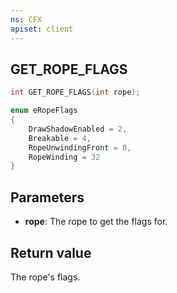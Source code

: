 ```yaml
---
ns: CFX
apiset: client
---
```

## GET_ROPE_FLAGS

```c
int GET_ROPE_FLAGS(int rope);
```

```c
enum eRopeFlags
{
    DrawShadowEnabled = 2,
	Breakable = 4,
	RopeUnwindingFront = 8,
	RopeWinding = 32
}
```

## Parameters
* **rope**: The rope to get the flags for.

## Return value
The rope's flags.